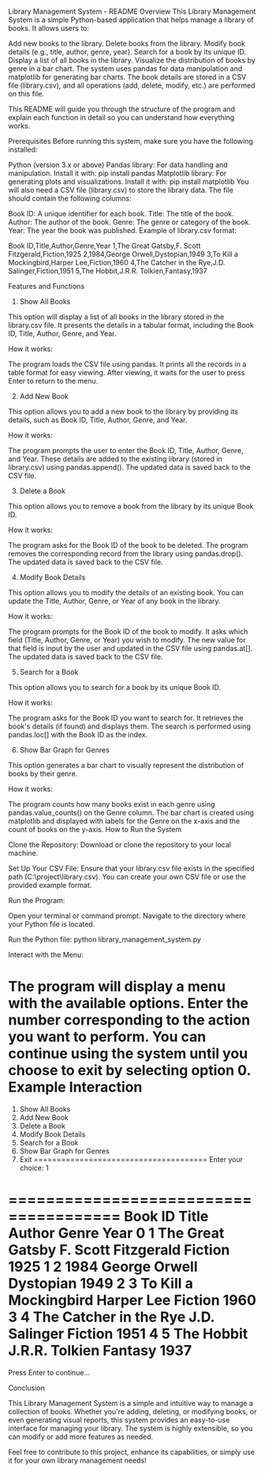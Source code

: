 Library Management System - README
Overview
This Library Management System is a simple Python-based application that helps manage a library of books. It allows users to:

Add new books to the library.
Delete books from the library.
Modify book details (e.g., title, author, genre, year).
Search for a book by its unique ID.
Display a list of all books in the library.
Visualize the distribution of books by genre in a bar chart.
The system uses pandas for data manipulation and matplotlib for generating bar charts. The book details are stored in a CSV file (library.csv), and all operations (add, delete, modify, etc.) are performed on this file.

This README will guide you through the structure of the program and explain each function in detail so you can understand how everything works.

Prerequisites
Before running this system, make sure you have the following installed:

Python (version 3.x or above)
Pandas library: For data handling and manipulation.
Install it with: pip install pandas
Matplotlib library: For generating plots and visualizations.
Install it with: pip install matplotlib
You will also need a CSV file (library.csv) to store the library data. The file should contain the following columns:

Book ID: A unique identifier for each book.
Title: The title of the book.
Author: The author of the book.
Genre: The genre or category of the book.
Year: The year the book was published.
Example of library.csv format:

Book ID,Title,Author,Genre,Year
1,The Great Gatsby,F. Scott Fitzgerald,Fiction,1925
2,1984,George Orwell,Dystopian,1949
3,To Kill a Mockingbird,Harper Lee,Fiction,1960
4,The Catcher in the Rye,J.D. Salinger,Fiction,1951
5,The Hobbit,J.R.R. Tolkien,Fantasy,1937

Features and Functions

1. Show All Books

This option will display a list of all books in the library stored in the library.csv file. It presents the details in a tabular format, including the Book ID, Title, Author, Genre, and Year.

How it works:

The program loads the CSV file using pandas.
It prints all the records in a table format for easy viewing.
After viewing, it waits for the user to press Enter to return to the menu.

2. Add New Book

This option allows you to add a new book to the library by providing its details, such as Book ID, Title, Author, Genre, and Year.

How it works:

The program prompts the user to enter the Book ID, Title, Author, Genre, and Year.
These details are added to the existing library (stored in library.csv) using pandas.append().
The updated data is saved back to the CSV file.

3. Delete a Book

This option allows you to remove a book from the library by its unique Book ID.

How it works:

The program asks for the Book ID of the book to be deleted.
The program removes the corresponding record from the library using pandas.drop().
The updated data is saved back to the CSV file.

4. Modify Book Details

This option allows you to modify the details of an existing book. You can update the Title, Author, Genre, or Year of any book in the library.

How it works:

The program prompts for the Book ID of the book to modify.
It asks which field (Title, Author, Genre, or Year) you wish to modify.
The new value for that field is input by the user and updated in the CSV file using pandas.at[].
The updated data is saved back to the CSV file.

5. Search for a Book

This option allows you to search for a book by its unique Book ID.

How it works:

The program asks for the Book ID you want to search for.
It retrieves the book's details (if found) and displays them.
The search is performed using pandas.loc[] with the Book ID as the index.

6. Show Bar Graph for Genres

This option generates a bar chart to visually represent the distribution of books by their genre.

How it works:

The program counts how many books exist in each genre using pandas.value_counts() on the Genre column.
The bar chart is created using matplotlib and displayed with labels for the Genre on the x-axis and the count of books on the y-axis.
How to Run the System

Clone the Repository:
Download or clone the repository to your local machine.

Set Up Your CSV File:
Ensure that your library.csv file exists in the specified path (C:\\project\\library.csv). You can create your own CSV file or use the provided example format.

Run the Program:

Open your terminal or command prompt.
Navigate to the directory where your Python file is located.

Run the Python file:
python library_management_system.py

Interact with the Menu:

The program will display a menu with the available options. Enter the number corresponding to the action you want to perform.
You can continue using the system until you choose to exit by selecting option 0.
Example Interaction
======================================
1. Show All Books
2. Add New Book
3. Delete a Book
4. Modify Book Details
5. Search for a Book
6. Show Bar Graph for Genres
0. Exit
======================================
Enter your choice: 1

======================================
   Book ID                     Title              Author       Genre  Year
0       1          The Great Gatsby  F. Scott Fitzgerald   Fiction  1925
1       2                     1984        George Orwell   Dystopian  1949
2       3   To Kill a Mockingbird        Harper Lee   Fiction  1960
3       4   The Catcher in the Rye       J.D. Salinger   Fiction  1951
4       5               The Hobbit    J.R.R. Tolkien   Fantasy  1937
======================================
Press Enter to continue...

Conclusion

This Library Management System is a simple and intuitive way to manage a collection of books. Whether you're adding, deleting, or modifying books, or even generating visual reports, this system provides an easy-to-use interface for managing your library. The system is highly extensible, so you can modify or add more features as needed.

Feel free to contribute to this project, enhance its capabilities, or simply use it for your own library management needs!
